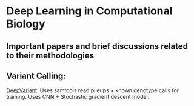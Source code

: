 # Deep Learning in Computational Biology

## Important papers and brief discussions related to their methodologies

## Variant Calling:

[DeepVariant](https://www.nature.com/articles/nbt.4235): Uses samtools read pileups + known genotype calls for training. Uses CNN + Stochastic gradient descent model.





